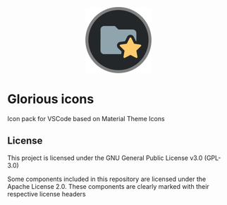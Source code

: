 <p align="center">
  <img src="./assets/logo.png" alt="Logo" height="150px" />
</p>

# Glorious icons

Icon pack for VSCode based on Material Theme Icons

## License

This project is licensed under the GNU General Public License v3.0 (GPL-3.0)

Some components included in this repository are licensed under the Apache License 2.0. These components are clearly marked with their respective license headers
